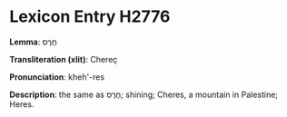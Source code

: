 # Lexicon Entry H2776

**Lemma**: חֶרֶס

**Transliteration (xlit)**: Chereç

**Pronunciation**: kheh'-res

**Description**:
the same as חֶרֶס; shining; Cheres, a mountain in Palestine; Heres.

